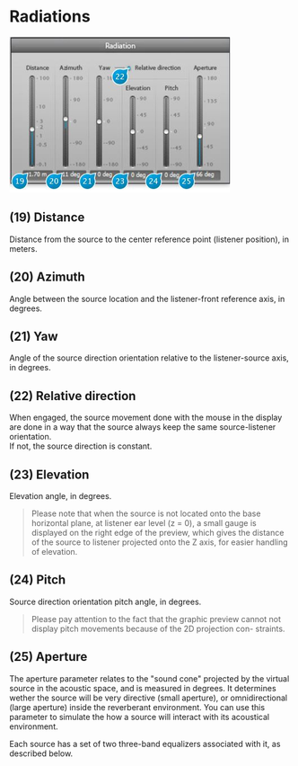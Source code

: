 # Radiations

![](../include/spat_06.jpg)

## (19) Distance
Distance from the source to the center reference point (listener position), in meters.


## (20) Azimuth
Angle between the source location and the listener-front reference axis, in degrees.


## (21) Yaw
Angle of the source direction orientation relative to the listener-source axis, in degrees.


## (22) Relative direction
When engaged, the source movement done with the mouse in the display are done in a way that the source
always keep the same source-listener orientation.  
If not, the source direction is constant.

## (23) Elevation
Elevation angle, in degrees.

> Please note that when the source is not located onto the base horizontal plane, at listener ear level (z = 0), a small gauge is
displayed on the right edge of the preview, which gives the distance of the source to listener projected onto the Z axis, for easier
handling of elevation.

## (24) Pitch
Source direction orientation pitch angle, in degrees.
> Please pay attention to the fact that the graphic preview cannot not display pitch movements because of the 2D projection con-
straints.

## (25) Aperture
The aperture parameter relates to the "sound cone" projected by the virtual source in the acoustic space, and is measured in
degrees. It determines wether the source will be very directive (small aperture), or omnidirectional (large aperture) inside the
reverberant environment. You can use this parameter to simulate the how a source will interact with its acoustical environment.

Each source has a set of two three-band equalizers associated with it, as described below.
